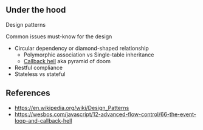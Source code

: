 ## Under the hood
Design patterns

Common issues must-know for the design
- Circular dependency or diamond-shaped relationship
	- Polymorphic association vs Single-table inheritance
	- [Callback hell](https://www.bmc.com/blogs/callback-hell) aka pyramid of doom
- Restful compliance
- Stateless vs stateful

## References
- https://en.wikipedia.org/wiki/Design_Patterns
- https://wesbos.com/javascript/12-advanced-flow-control/66-the-event-loop-and-callback-hell